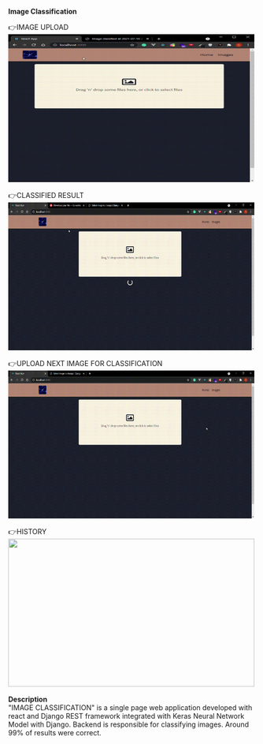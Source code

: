 **Image Classification**
<br/>

👉IMAGE UPLOAD<br/>
<img src="pictures/drop_image.gif" height=300 width=500>

👉CLASSIFIED RESULT<br/>
<img src="pictures/result.gif" height=300 width=500>

👉UPLOAD NEXT IMAGE FOR CLASSIFICATION<br/>
<img src="pictures/result_next.gif" height=300 width=500>

👉HISTORY<br/>
<img src="pictures/pagination.gif" height=300 width=500>

**Description**<br/>
"IMAGE CLASSIFICATION" is a single page web application developed with react and Django REST framework integrated with Keras Neural Network Model with Django. Backend is responsible for classifying images. Around 99% of results were correct.
